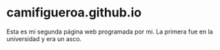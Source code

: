 # camifigueroa.github.io
Esta es mi segunda página web programada por mi. La primera fue en la universidad y era un asco.
